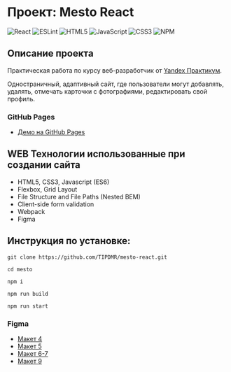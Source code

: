 # Проект: Mesto React

![React](https://img.shields.io/badge/react-%2320232a.svg?style=for-the-badge&logo=react&logoColor=%2361DAFB)
![ESLint](https://img.shields.io/badge/ESLint-4B3263?style=for-the-badge&logo=eslint&logoColor=white)
![HTML5](https://img.shields.io/badge/html5-%23E34F26.svg?style=for-the-badge&logo=html5&logoColor=white)
![JavaScript](https://img.shields.io/badge/javascript-%23323330.svg?style=for-the-badge&logo=javascript&logoColor=%23F7DF1E)
![CSS3](https://img.shields.io/badge/css3-%231572B6.svg?style=for-the-badge&logo=css3&logoColor=white)
![NPM](https://img.shields.io/badge/NPM-%23CB3837.svg?style=for-the-badge&logo=npm&logoColor=white)

## Описание проекта

Практическая работа по курсу веб-разработчик от [Yandex Практикум](https://praktikum.yandex.ru/web/ "Курс Веб-разработчик").

Одностраничный, адаптивный сайт, где пользователи могут добавлять, удалять, отмечать карточки с фотографиями, редактировать свой профиль.

### GitHub Pages

- [Демо на GitHub Pages](https://tipdmr.github.io/mesto/)

## WEB Технологии использованные при создании сайта

- HTML5, CSS3, Javascript (ES6)
- Flexbox, Grid Layout
- File Structure and File Paths (Nested BEM)
- Client-side form validation
- Webpack
- Figma

## Инструкция по установке:

```
git clone https://github.com/TIPDMR/mesto-react.git

cd mesto

npm i

npm run build

npm run start
```

### Figma

* [Макет 4](https://www.figma.com/file/SLGf16iUspCIjC05qUi1dk/YP-project-4-mesto)
* [Макет 5](https://www.figma.com/file/n0Ho0JWLOCYiVkrboLTVJo/sprint-5-mesto)
* [Макет 6-7](https://www.figma.com/file/qk3Axq4MZryPzGFfCnUnrP/sprint-6-mesto)
* [Макет 9](https://www.figma.com/file/hhhIavVTeuilfPPZ6sbifl/JavaScript.-Sprint-9)


